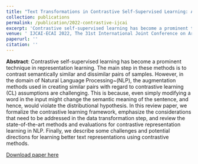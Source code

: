 ```yaml
---
title: "Text Transformations in Contrastive Self-Supervised Learning: A Review"
collection: publications
permalink: /publication/2022-contrastive-ijcai
excerpt: 'Contrastive self-supervised learning has become a prominent technique in representation learning. The main step in these methods is to contrast semantically similar and dissimilar pairs of samples. However, in the domain of Natural Language Processing~(NLP), the augmentation methods used in creating similar pairs with regard to contrastive learning (CL) assumptions are challenging. This is because, even simply modifying a word in the input might change the semantic meaning of the sentence, and hence, would violate the distributional hypothesis. In this review paper, we formalize the contrastive learning framework, emphasize the considerations that need to be addressed in the data transformation step, and review the state-of-the-art methods and evaluations for contrastive representation learning in NLP. Finally, we describe some challenges and potential directions for learning better text representations using contrastive methods.'
venue: ' IJCAI-ECAI 2022, The 31st International Joint Conference on Artificial Intelligence '
paperurl: ''
citation: ''
---
```

**Abstract**: Contrastive self-supervised learning has become a prominent technique in representation learning. The main step in these methods is to contrast semantically similar and dissimilar pairs of samples. However, in the domain of Natural Language Processing~(NLP), the augmentation methods used in creating similar pairs with regard to contrastive learning (CL) assumptions are challenging. This is because, even simply modifying a word in the input might change the semantic meaning of the sentence, and hence, would violate the distributional hypothesis. In this review paper, we formalize the contrastive learning framework, emphasize the considerations that need to be addressed in the data transformation step, and review the state-of-the-art methods and evaluations for contrastive representation learning in NLP. Finally, we describe some challenges and potential directions for learning better text representations using contrastive methods.

[Download paper here](https://arxiv.org/abs/2203.12000)

<!-- Recommended citation:  -->